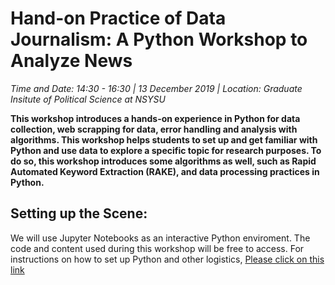 # Hand-on Practice of Data Journalism: A Python Workshop to Analyze News
_Time and Date: 14:30 - 16:30 | 13 December 2019 |
Location: Graduate Insitute of Political Science at NSYSU_

__This workshop introduces a hands-on experience in Python for data collection, web scrapping for data, error handling and analysis with algorithms. This workshop helps students to set up and get familiar with Python and use  data to explore a specific topic for research purposes. To do so, this workshop introduces some algorithms as well, such as Rapid Automated Keyword Extraction (RAKE),  and data processing practices in Python.__

## Setting up the Scene:
We will use Jupyter Notebooks as an interactive Python enviroment. The code and content used during this workshop will be free to access. For instructions on how to set up Python and other logistics, [Please click on this link](https://github.com/edbezci/python-journalism/blob/master/0%20-%20Setting%20the%20Scene.ipynb)

